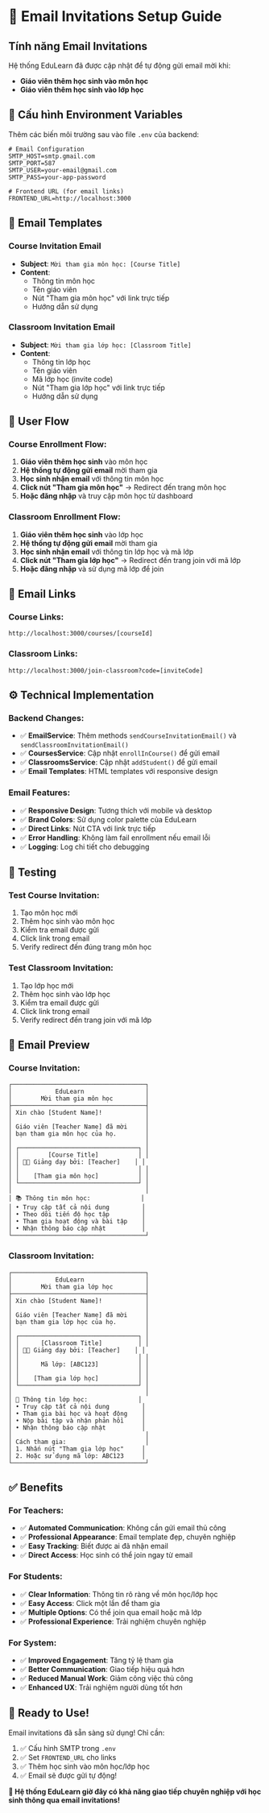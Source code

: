 # 📧 Email Invitations Setup Guide

## **Tính năng Email Invitations**

Hệ thống EduLearn đã được cập nhật để tự động gửi email mời khi:
- **Giáo viên thêm học sinh vào môn học**
- **Giáo viên thêm học sinh vào lớp học**

## **🔧 Cấu hình Environment Variables**

Thêm các biến môi trường sau vào file `.env` của backend:

```env
# Email Configuration
SMTP_HOST=smtp.gmail.com
SMTP_PORT=587
SMTP_USER=your-email@gmail.com
SMTP_PASS=your-app-password

# Frontend URL (for email links)
FRONTEND_URL=http://localhost:3000
```

## **📧 Email Templates**

### **Course Invitation Email**
- **Subject**: `Mời tham gia môn học: [Course Title]`
- **Content**: 
  - Thông tin môn học
  - Tên giáo viên
  - Nút "Tham gia môn học" với link trực tiếp
  - Hướng dẫn sử dụng

### **Classroom Invitation Email**
- **Subject**: `Mời tham gia lớp học: [Classroom Title]`
- **Content**:
  - Thông tin lớp học
  - Tên giáo viên
  - Mã lớp học (invite code)
  - Nút "Tham gia lớp học" với link trực tiếp
  - Hướng dẫn sử dụng

## **🎯 User Flow**

### **Course Enrollment Flow:**
1. **Giáo viên thêm học sinh** vào môn học
2. **Hệ thống tự động gửi email** mời tham gia
3. **Học sinh nhận email** với thông tin môn học
4. **Click nút "Tham gia môn học"** → Redirect đến trang môn học
5. **Hoặc đăng nhập** và truy cập môn học từ dashboard

### **Classroom Enrollment Flow:**
1. **Giáo viên thêm học sinh** vào lớp học
2. **Hệ thống tự động gửi email** mời tham gia
3. **Học sinh nhận email** với thông tin lớp học và mã lớp
4. **Click nút "Tham gia lớp học"** → Redirect đến trang join với mã lớp
5. **Hoặc đăng nhập** và sử dụng mã lớp để join

## **🔗 Email Links**

### **Course Links:**
```
http://localhost:3000/courses/[courseId]
```

### **Classroom Links:**
```
http://localhost:3000/join-classroom?code=[inviteCode]
```

## **⚙️ Technical Implementation**

### **Backend Changes:**
- ✅ **EmailService**: Thêm methods `sendCourseInvitationEmail()` và `sendClassroomInvitationEmail()`
- ✅ **CoursesService**: Cập nhật `enrollInCourse()` để gửi email
- ✅ **ClassroomsService**: Cập nhật `addStudent()` để gửi email
- ✅ **Email Templates**: HTML templates với responsive design

### **Email Features:**
- ✅ **Responsive Design**: Tương thích với mobile và desktop
- ✅ **Brand Colors**: Sử dụng color palette của EduLearn
- ✅ **Direct Links**: Nút CTA với link trực tiếp
- ✅ **Error Handling**: Không làm fail enrollment nếu email lỗi
- ✅ **Logging**: Log chi tiết cho debugging

## **🚀 Testing**

### **Test Course Invitation:**
1. Tạo môn học mới
2. Thêm học sinh vào môn học
3. Kiểm tra email được gửi
4. Click link trong email
5. Verify redirect đến đúng trang môn học

### **Test Classroom Invitation:**
1. Tạo lớp học mới
2. Thêm học sinh vào lớp học
3. Kiểm tra email được gửi
4. Click link trong email
5. Verify redirect đến trang join với mã lớp

## **📱 Email Preview**

### **Course Invitation:**
```
┌─────────────────────────────────────┐
│            EduLearn                 │
│        Mời tham gia môn học         │
├─────────────────────────────────────┤
│ Xin chào [Student Name]!            │
│                                     │
│ Giáo viên [Teacher Name] đã mời     │
│ bạn tham gia môn học của họ.        │
│                                     │
│ ┌─────────────────────────────────┐ │
│ │        [Course Title]           │ │
│ │ 👨‍🏫 Giảng dạy bởi: [Teacher]    │ │
│ │                                 │ │
│ │    [Tham gia môn học]           │ │
│ └─────────────────────────────────┘ │
│                                     │
│ 📚 Thông tin môn học:              │
│ • Truy cập tất cả nội dung         │
│ • Theo dõi tiến độ học tập         │
│ • Tham gia hoạt động và bài tập    │
│ • Nhận thông báo cập nhật          │
└─────────────────────────────────────┘
```

### **Classroom Invitation:**
```
┌─────────────────────────────────────┐
│            EduLearn                 │
│        Mời tham gia lớp học         │
├─────────────────────────────────────┤
│ Xin chào [Student Name]!            │
│                                     │
│ Giáo viên [Teacher Name] đã mời     │
│ bạn tham gia lớp học của họ.        │
│                                     │
│ ┌─────────────────────────────────┐ │
│ │      [Classroom Title]          │ │
│ │ 👨‍🏫 Giảng dạy bởi: [Teacher]    │ │
│ │                                 │ │
│ │      Mã lớp: [ABC123]           │ │
│ │                                 │ │
│ │    [Tham gia lớp học]           │ │
│ └─────────────────────────────────┘ │
│                                     │
│ 🏫 Thông tin lớp học:              │
│ • Truy cập tất cả nội dung         │
│ • Tham gia bài học và hoạt động    │
│ • Nộp bài tập và nhận phản hồi     │
│ • Nhận thông báo cập nhật          │
│                                     │
│ Cách tham gia:                      │
│ 1. Nhấn nút "Tham gia lớp học"     │
│ 2. Hoặc sử dụng mã lớp: ABC123     │
└─────────────────────────────────────┘
```

## **✅ Benefits**

### **For Teachers:**
- ✅ **Automated Communication**: Không cần gửi email thủ công
- ✅ **Professional Appearance**: Email template đẹp, chuyên nghiệp
- ✅ **Easy Tracking**: Biết được ai đã nhận email
- ✅ **Direct Access**: Học sinh có thể join ngay từ email

### **For Students:**
- ✅ **Clear Information**: Thông tin rõ ràng về môn học/lớp học
- ✅ **Easy Access**: Click một lần để tham gia
- ✅ **Multiple Options**: Có thể join qua email hoặc mã lớp
- ✅ **Professional Experience**: Trải nghiệm chuyên nghiệp

### **For System:**
- ✅ **Improved Engagement**: Tăng tỷ lệ tham gia
- ✅ **Better Communication**: Giao tiếp hiệu quả hơn
- ✅ **Reduced Manual Work**: Giảm công việc thủ công
- ✅ **Enhanced UX**: Trải nghiệm người dùng tốt hơn

## **🎉 Ready to Use!**

Email invitations đã sẵn sàng sử dụng! Chỉ cần:
1. ✅ Cấu hình SMTP trong `.env`
2. ✅ Set `FRONTEND_URL` cho links
3. ✅ Thêm học sinh vào môn học/lớp học
4. ✅ Email sẽ được gửi tự động!

**🚀 Hệ thống EduLearn giờ đây có khả năng giao tiếp chuyên nghiệp với học sinh thông qua email invitations!**

